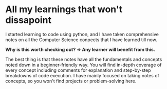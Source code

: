 # All my learnings that won't dissapoint

I started learning to code using python, and I have taken comprehensive notes on all the Computer Science conpects that I have learned till now.

**Why is this worth checking out? => Any learner will benefit from this.**

The best thing is that these notes have all the fundamentals and concepts noted down in a beginner-friendly way. 
You will find in-depth coverage of every concept including comments for explanation and step-by-step breakdowns of code execution.
I have mainly focused on taking notes of concepts, so you won't find projects or problem-solving here. 


